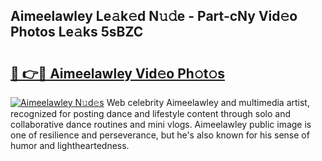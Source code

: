 ## Aimeelawley Le𝚊k𝚎d N𝚞𝚍e - Part-cNy Vid𝚎o Photos Le𝚊ks 5sBZC

# <h2><a href="http://fbbwxda.evod.top/?m=Aimeelawley">🔗 👉🔴 Aimeelawley Vid𝚎o Ph𝚘t𝚘s</a></h2>

[![Aimeelawley N𝚞d𝚎s](https://i.imgur.com/8V9OHl7.gif)](http://fbbwxda.evod.top/?m=Aimeelawley)
Web celebrity Aimeelawley and multimedia artist, recognized for posting dance and lifestyle content through solo and collaborative dance routines and mini vlogs. Aimeelawley public image is one of resilience and perseverance, but he's also known for his sense of humor and lightheartedness. 
